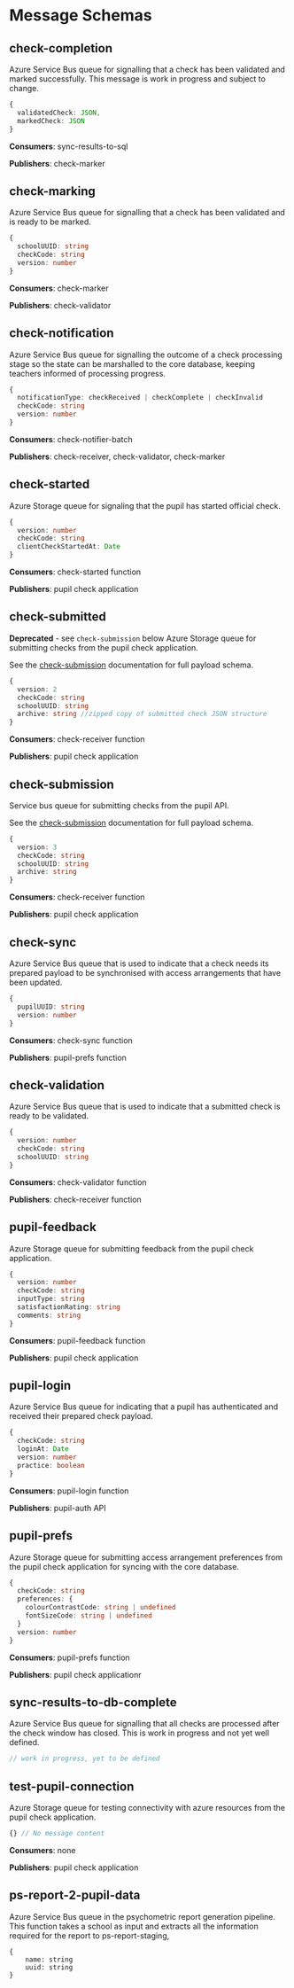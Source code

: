 
# Message Schemas

## check-completion
Azure Service Bus queue for signalling that a check has been validated and marked successfully.
This message is work in progress and subject to change.

```typescript
{
  validatedCheck: JSON,
  markedCheck: JSON
}
```

**Consumers**: sync-results-to-sql

**Publishers**: check-marker

## check-marking
Azure Service Bus queue for signalling that a check has been validated and is ready to be marked.

```typescript
{
  schoolUUID: string
  checkCode: string
  version: number
}
```

**Consumers**: check-marker

**Publishers**: check-validator

## check-notification
Azure Service Bus queue for signalling the outcome of a check processing stage so the state can be marshalled to the core database, keeping teachers informed of processing progress.

```typescript
{
  notificationType: checkReceived | checkComplete | checkInvalid
  checkCode: string
  version: number
}
```

**Consumers**: check-notifier-batch

**Publishers**: check-receiver, check-validator, check-marker

## check-started
Azure Storage queue for signaling that the pupil has started official check.

```typescript
{
  version: number
  checkCode: string
  clientCheckStartedAt: Date
}
```

**Consumers**: check-started function

**Publishers**: pupil check application

## check-submitted

**Deprecated** - see `check-submission` below
Azure Storage queue for submitting checks from the pupil check application.

See the [check-submission](./check-submission/readme.md) documentation for full payload schema.

```typescript
{
  version: 2
  checkCode: string
  schoolUUID: string
  archive: string //zipped copy of submitted check JSON structure
}
```

**Consumers**: check-receiver function

**Publishers**: pupil check application

## check-submission

Service bus queue for submitting checks from the pupil API.

See the [check-submission](./check-submission/readme.md) documentation for full payload schema.

```typescript
{
  version: 3
  checkCode: string
  schoolUUID: string
  archive: string
}
```

**Consumers**: check-receiver function

**Publishers**: pupil check application

## check-sync
Azure Service Bus queue that is used to indicate that a check needs its prepared payload to be synchronised with access arrangements that have been updated.

```typescript
{
  pupilUUID: string
  version: number
}
```

**Consumers**: check-sync function

**Publishers**: pupil-prefs function

## check-validation
Azure Service Bus queue that is used to indicate that a submitted check is ready to be validated.

```typescript
{
  version: number
  checkCode: string
  schoolUUID: string
}
```

**Consumers**: check-validator function

**Publishers**: check-receiver function

## pupil-feedback
Azure Storage queue for submitting feedback from the pupil check application.

```typescript
{
  version: number
  checkCode: string
  inputType: string
  satisfactionRating: string
  comments: string
}
```

**Consumers**: pupil-feedback function

**Publishers**: pupil check application

## pupil-login
Azure Service Bus queue for indicating that a pupil has authenticated and received their prepared check payload.

```typescript
{
  checkCode: string
  loginAt: Date
  version: number
  practice: boolean
}
```

**Consumers**: pupil-login function

**Publishers**: pupil-auth API

## pupil-prefs
Azure Storage queue for submitting access arrangement preferences from the pupil check application for syncing with the core database.

```typescript
{
  checkCode: string
  preferences: {
    colourContrastCode: string | undefined
    fontSizeCode: string | undefined
  }
  version: number
}
```

**Consumers**: pupil-prefs function

**Publishers**: pupil check applicationr

## sync-results-to-db-complete
Azure Service Bus queue for signalling that all checks are processed after the check window has closed.
This is work in progress and not yet well defined.

```typescript
// work in progress, yet to be defined
```

## test-pupil-connection
Azure Storage queue for testing connectivity with azure resources from the pupil check application.

```typescript
{} // No message content
```

**Consumers**: none

**Publishers**: pupil check application



## ps-report-2-pupil-data

Azure Service Bus queue in the psychometric report generation pipeline.  This function takes a school as input and extracts all the information required for the report to ps-report-staging,

```
{
	name: string
	uuid: string
}
```

